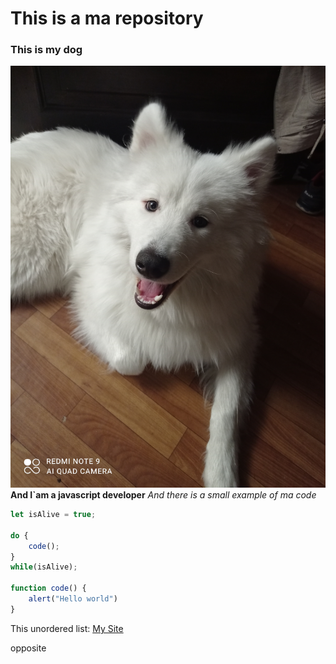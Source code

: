 # This is a ma repository
### This is my dog 
![dog](arch.jpg)
**And I`am a javascript developer** *And there is a small example of ma code*
```javascript
let isAlive = true;

do {
    code();
}
while(isAlive);

function code() {
    alert("Hello world")
}
```

This unordered list:
[My Site](https://corp1111.neocities.org/)

opposite